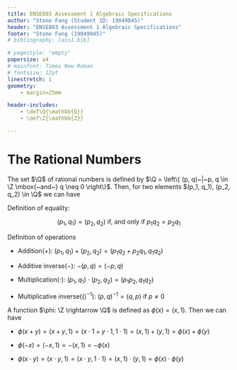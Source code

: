 ```yaml
---
title: ENSE803 Assessment 1 Algebraic Specifications
author: "Stone Fang (Student ID: 19049045)" 
header: "ENSE803 Assessment 1 Algebraic Specifications"
footer: "Stone Fang (19049045)"
# bibliography: [ass1.bib]

# pagestyle: "empty"
papersize: a4
# mainfont: Times New Roman
# fontsize: 12pt
linestretch: 1
geometry:
    - margin=25mm

header-includes:
    - \def\Q{\mathbb{Q}}
    - \def\Z{\mathbb{Z}}

---
```


# The Rational Numbers

The set $\Q$ of rational numbers is defined by $\Q = \left\{ (p, q)~|~p, q \in \Z \mbox{~and~} q \neq 0 \right\}$. Then, for two elements $(p_1, q_1), (p_2, q_2) \in \Q$ we can have

Definition of equality: 

$$ (p_1, q_1) = (p_2, q_2) \mbox{~if, and only if~} p_1 q_2 = p_2 q_1 $$

Definition of operations 

- Addition($+$): $(p_1, q_1) + (p_2, q_2) = (p_1 q_2 + p_2 q_1, q_1 q_2)$

- Additive inverse($-$): $- (p, q) = (-p, q)$

- Multiplication($\cdot$): $(p_1, q_1) \cdot (p_2, q_2) = (p_1 p_2, q_1 q_2)$

- Multiplicative inverse($()^{-1}$): $(p, q)^{-1} = (q, p) \mbox{~if~} p \neq 0$

A function $\phi: \Z \rightarrow \Q$ is defined as $\phi(x) = (x, 1)$. Then we can have

- $\phi(x+y) = (x+y, 1) = (x \cdot 1 + y \cdot 1, 1 \cdot 1) = (x, 1) + (y, 1) = \phi(x) + \phi(y)$

- $\phi(-x) = (-x, 1) = -(x, 1) = -\phi(x)$

- $\phi(x \cdot y) = (x \cdot y, 1) = (x \cdot y, 1 \cdot 1) = (x, 1) \cdot (y, 1) = \phi(x) \cdot \phi(y)$
